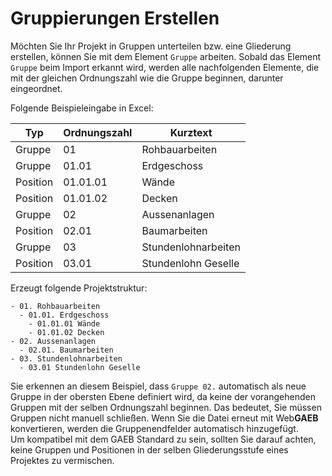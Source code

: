 # Gruppierungen Erstellen

Möchten Sie Ihr Projekt in Gruppen unterteilen bzw. eine Gliederung erstellen, können Sie mit dem Element `Gruppe` arbeiten. Sobald das Element `Gruppe` beim Import erkannt wird, werden alle nachfolgenden Elemente, die mit der gleichen Ordnungszahl wie die Gruppe beginnen, darunter eingeordnet.

Folgende Beispieleingabe in Excel:

| Typ      | Ordnungszahl | Kurztext            |
|----------|--------------|---------------------|
| Gruppe   | 01           | Rohbauarbeiten      |
| Gruppe   | 01.01        | Erdgeschoss         |
| Position | 01.01.01     | Wände               |
| Position | 01.01.02     | Decken              |
| Gruppe   | 02           | Aussenanlagen       |
| Position | 02.01        | Baumarbeiten        |
| Gruppe   | 03           | Stundenlohnarbeiten |
| Position | 03.01        | Stundenlohn Geselle |

Erzeugt folgende Projektstruktur:

    - 01. Rohbauarbeiten
      - 01.01. Erdgeschoss
        - 01.01.01 Wände
        - 01.01.02 Decken
    - 02. Aussenanlagen
      - 02.01. Baumarbeiten
    - 03. Stundenlohnarbeiten
      - 03.01 Stundenlohn Geselle

Sie erkennen an diesem Beispiel, dass `Gruppe 02.` automatisch als neue Gruppe in der obersten Ebene definiert wird, da keine der vorangehenden Gruppen mit der selben Ordnungszahl beginnen. Das bedeutet, Sie müssen Gruppen nicht manuell schließen. Wenn Sie die Datei erneut mit Web**GAEB** konvertieren, werden die Gruppenendfelder automatisch hinzugefügt.  
Um kompatibel mit dem GAEB Standard zu sein, sollten Sie darauf achten, keine Gruppen und Positionen in der selben Gliederungsstufe eines Projektes zu vermischen.
